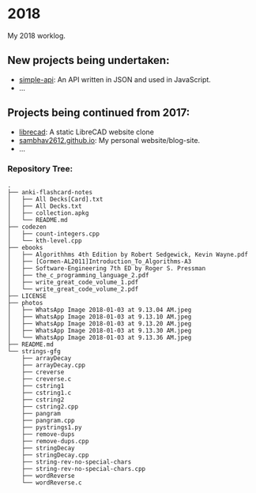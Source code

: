 # 2018
My 2018 worklog.

## New projects being undertaken:
- <a href="https://github.com/sambhav2612/simple-api" target="_blank">simple-api</a>: An API written in JSON and used in JavaScript.
- ...

## Projects being continued from 2017:
- <a href="https://github.com/sambhav2612/librecad" target="_blank">librecad</a>: A static LibreCAD website clone 
- <a href="https://github.com/sambhav2612/sambhav2612.github.io" target="_blank">sambhav2612.github.io</a>: My personal website/blog-site.
- ...

### Repository Tree:
```
.
├── anki-flashcard-notes
│   ├── All Decks[Card].txt
│   ├── All Decks.txt
│   ├── collection.apkg
│   └── README.md
├── codezen
│   ├── count-integers.cpp
│   └── kth-level.cpp
├── ebooks
│   ├── Algorithhms 4th Edition by Robert Sedgewick, Kevin Wayne.pdf
│   ├── [Cormen-AL2011]Introduction_To_Algorithms-A3
│   ├── Software-Engineering 7th ED by Roger S. Pressman
│   ├── the_c_programming_language_2.pdf
│   ├── write_great_code_volume_1.pdf
│   └── write_great_code_volume_2.pdf
├── LICENSE
├── photos
│   ├── WhatsApp Image 2018-01-03 at 9.13.04 AM.jpeg
│   ├── WhatsApp Image 2018-01-03 at 9.13.10 AM.jpeg
│   ├── WhatsApp Image 2018-01-03 at 9.13.20 AM.jpeg
│   ├── WhatsApp Image 2018-01-03 at 9.13.30 AM.jpeg
│   └── WhatsApp Image 2018-01-03 at 9.13.36 AM.jpeg
├── README.md
└── strings-gfg
    ├── arrayDecay
    ├── arrayDecay.cpp
    ├── creverse
    ├── creverse.c
    ├── cstring1
    ├── cstring1.c
    ├── cstring2
    ├── cstring2.cpp
    ├── pangram
    ├── pangram.cpp
    ├── pystrings1.py
    ├── remove-dups
    ├── remove-dups.cpp
    ├── stringDecay
    ├── stringDecay.cpp
    ├── string-rev-no-special-chars
    ├── string-rev-no-special-chars.cpp
    ├── wordReverse
    └── wordReverse.c
```
